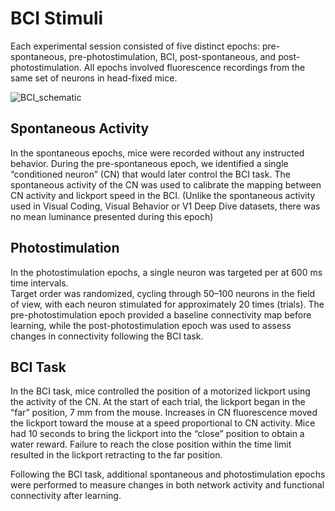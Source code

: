 # BCI Stimuli

Each experimental session consisted of five distinct epochs: pre-spontaneous, pre-photostimulation, 
BCI, post-spontaneous, and post-photostimulation. All epochs involved fluorescence recordings from 
the same set of neurons in head-fixed mice. 

![BCI_schematic](/resources/BCI_schematic.png)

## Spontaneous Activity

In the spontaneous epochs, mice were recorded without any instructed behavior. 
During the pre-spontaneous epoch, we identified a single “conditioned neuron” (CN) 
that would later control the BCI task. The spontaneous activity of the CN was used to calibrate 
the mapping between CN activity and lickport speed in the BCI. (Unlike the spontaneous activity used in Visual Coding, Visual Behavior or V1 Deep Dive datasets, there was no mean luminance presented during this epoch)

## Photostimulation

In the photostimulation epochs, a single neuron was targeted per at 600 ms time intervals.  
Target order was randomized, cycling through 50–100 neurons in the field of view, with each neuron 
stimulated for approximately 20 times (trials). The pre-photostimulation epoch provided a
baseline connectivity map before learning, while the post-photostimulation epoch was used to assess changes in connectivity following the BCI task. 

## BCI Task

In the BCI task, mice controlled the position of a motorized lickport using the activity of the CN. At the start of each trial, the lickport began in the “far” position, 7 mm from the mouse. 
Increases in CN fluorescence moved the lickport toward the mouse at a speed proportional to CN activity. Mice had 10 seconds to bring the lickport into the “close” position to obtain a water reward. 
Failure to reach the close position within the time limit resulted in the lickport retracting 
to the far position. 

Following the BCI task, additional spontaneous and photostimulation epochs were performed to measure changes in both network activity and functional connectivity after learning. 
